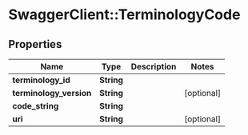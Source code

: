 # SwaggerClient::TerminologyCode

## Properties
Name | Type | Description | Notes
------------ | ------------- | ------------- | -------------
**terminology_id** | **String** |  | 
**terminology_version** | **String** |  | [optional] 
**code_string** | **String** |  | 
**uri** | **String** |  | [optional] 

